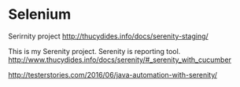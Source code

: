 # Selenium
Serirnity project
http://thucydides.info/docs/serenity-staging/

This is my Serenity project. Serenity is reporting tool.
http://www.thucydides.info/docs/serenity/#_serenity_with_cucumber

http://testerstories.com/2016/06/java-automation-with-serenity/
